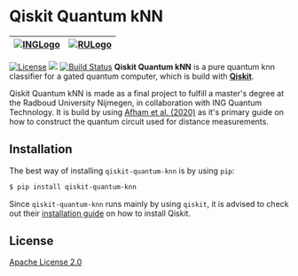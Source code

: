 # Qiskit Quantum kNN


| [![INGLogo](http://logok.org/wp-content/uploads/2014/11/ING_logo.png)][ing-home]  | [![RULogo](https://www.ru.nl/publish/pages/954125/ru_en_1.jpg)][ru-home] |
:---:|:---:

[![License](https://img.shields.io/github/license/GroenteLepel/qiskit-quantum-knn)](https://opensource.org/licenses/Apache-2.0)
[![](https://img.shields.io/github/v/release/GroenteLepel/qiskit-quantum-knn)](https://github.com/GroenteLepel/qiskit-quantum-knn/releases/)
[![Build Status](https://img.shields.io/endpoint.svg?url=https%3A%2F%2Factions-badge.atrox.dev%2FGroenteLepel%2Fqiskit-quantum-knn%2Fbadge%3Fref%3Dmaster&style=flat)](https://actions-badge.atrox.dev/GroenteLepel/qiskit-quantum-knn/goto?ref=master)
**Qiskit Quantum kNN** is a pure quantum knn classifier for a gated quantum
computer, which is build with [**Qiskit**][qiskit-github].

Qiskit Quantum kNN is made as a final project to fulfill a master's degree
at the Radboud University Nijmegen, in collaboration with ING Quantum 
Technology. It is build by using [Afham et al. (2020)][afham2020] as it's
primary guide on how to construct the quantum circuit used for distance
measurements.

## Installation
The best way of installing `qiskit-quantum-knn` is by using `pip`:

```bash
$ pip install qiskit-quantum-knn
```

Since `qiskit-quantum-knn` runs mainly by using `qiskit`, it is advised to check
out their [installation guide][3] on how to install Qiskit.

## License
[Apache License 2.0](LICENSE.txt)

[ing-home]: https://www.ing.nl/particulier/english/index.html "ING business home"
[ru-home]: https://www.ru.nl/ "RU homepage"
[qiskit-github]: https://github.com/Qiskit/qiskit
[afham2020]: https://arxiv.org/abs/2003.09187 "Quantum k-nearest neighbor machine learning algorithm"
[3]: https://qiskit.org/documentation/install.html
